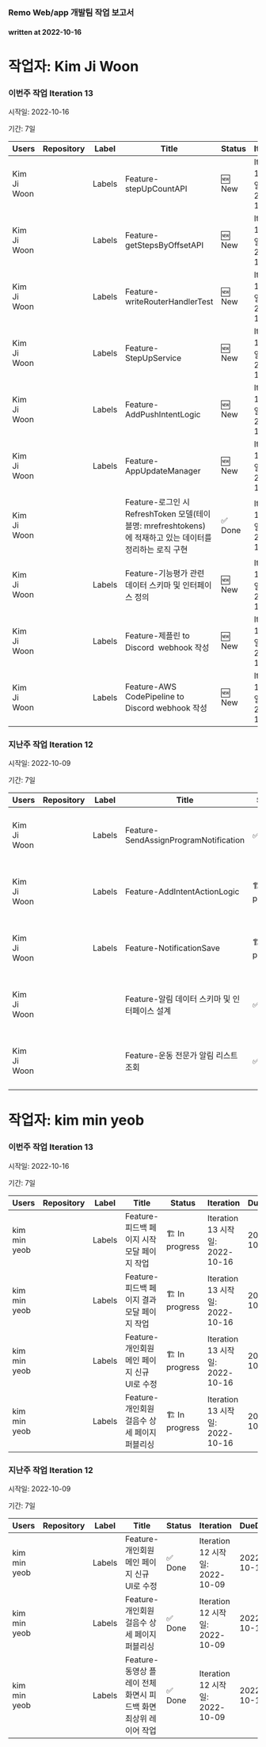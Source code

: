 ### Remo Web/app 개발팀 작업 보고서

#### written at 2022-10-16

# 작업자: Kim Ji Woon

### 이번주 작업 Iteration 13


시작일: 2022-10-16


기간: 7일

| Users | Repository | Label | Title | Status | Iteration | DueDate | StartDate | PullRequest | Milestone |
| ----- | ---------- | ----- | ----- | ------ | --------- | ------- | --------- | ----------- | --------- |
| Kim Ji Woon |  | Labels | Feature-stepUpCountAPI | 🆕 New | Iteration 13 시작일: 2022-10-16 | 2022-10-31 |  |  |  |
| Kim Ji Woon |  | Labels | Feature-getStepsByOffsetAPI | 🆕 New | Iteration 13 시작일: 2022-10-16 | 2022-10-31 |  |  |  |
| Kim Ji Woon |  | Labels | Feature-writeRouterHandlerTest | 🆕 New | Iteration 13 시작일: 2022-10-16 | 2022-10-31 |  |  |  |
| Kim Ji Woon |  | Labels | Feature-StepUpService | 🆕 New | Iteration 13 시작일: 2022-10-16 | 2022-10-31 |  |  |  |
| Kim Ji Woon |  | Labels | Feature-AddPushIntentLogic | 🆕 New | Iteration 13 시작일: 2022-10-16 | 2022-10-21 |  |  |  |
| Kim Ji Woon |  | Labels | Feature-AppUpdateManager | 🆕 New | Iteration 13 시작일: 2022-10-16 |  |  |  |  |
| Kim Ji Woon |  |  | Feature-로그인 시 RefreshToken 모델(테이블명: mrefreshtokens) 에 적재하고 있는 데이터를 정리하는 로직 구현 | ✅ Done | Iteration 13 시작일: 2022-10-16 | 2022-09-08 | 2022-09-22 |  |  |
| Kim Ji Woon |  | Labels | Feature-기능평가 관련 데이터 스키마 및 인터페이스 정의 | 🆕 New | Iteration 13 시작일: 2022-10-16 | 2022-09-09 |  |  |  |
| Kim Ji Woon |  | Labels | Feature-제플린 to Discord  webhook 작성 | 🆕 New | Iteration 13 시작일: 2022-10-16 | 2022-08-23 | 2022-08-22 |  |  |
| Kim Ji Woon |  | Labels | Feature-AWS CodePipeline to Discord webhook 작성 | 🆕 New | Iteration 13 시작일: 2022-10-16 | 2022-08-22 | 2022-08-22 |  |  |

### 지난주 작업 Iteration 12


시작일: 2022-10-09


기간: 7일

| Users | Repository | Label | Title | Status | Iteration | DueDate | StartDate | PullRequest | Milestone |
| ----- | ---------- | ----- | ----- | ------ | --------- | ------- | --------- | ----------- | --------- |
| Kim Ji Woon |  | Labels | Feature-SendAssignProgramNotification | ✅ Done | Iteration 12 시작일: 2022-10-09 | 2022-10-13 | 2022-10-13 |  |  |
| Kim Ji Woon |  | Labels | Feature-AddIntentActionLogic | 🏗 In progress | Iteration 12 시작일: 2022-10-09 | 2022-10-14 | 2022-10-10 | 제목: chore: add action member 병합일: 2022-10-13 |  |
| Kim Ji Woon |  | Labels | Feature-NotificationSave | 🏗 In progress | Iteration 12 시작일: 2022-10-09 | 2022-10-14 | 2022-10-14 | 제목: chore: add save notification to setDeviceTokenHandler 병합일: 2022-10-14 |  |
| Kim Ji Woon |  |  | Feature-알림 데이터 스키마 및 인터페이스 설계 | ✅ Done | Iteration 12 시작일: 2022-10-09 | 2022-10-14 | 2022-10-14 | 제목: chore: remove notification graphql query. 병합일: 2022-10-13 |  |
| Kim Ji Woon |  |  | Feature-운동 전문가 알림 리스트 조회 | ✅ Done | Iteration 12 시작일: 2022-10-09 | 2022-09-09 |  |  | 김지운-7월-4주 : CLOSED |

# 작업자: kim min yeob

### 이번주 작업 Iteration 13


시작일: 2022-10-16


기간: 7일

| Users | Repository | Label | Title | Status | Iteration | DueDate | StartDate | PullRequest | Milestone |
| ----- | ---------- | ----- | ----- | ------ | --------- | ------- | --------- | ----------- | --------- |
| kim min yeob |  | Labels | Feature-피드백 페이지 시작 모달 페이지 작업 | 🏗 In progress | Iteration 13 시작일: 2022-10-16 | 2022-10-21 | 2022-10-17 |  |  |
| kim min yeob |  | Labels | Feature-피드백 페이지 결과 모달 페이지 작업 | 🏗 In progress | Iteration 13 시작일: 2022-10-16 | 2022-10-21 | 2022-10-17 |  |  |
| kim min yeob |  | Labels | Feature-개인회원 메인 페이지 신규 UI로 수정 | 🏗 In progress | Iteration 13 시작일: 2022-10-16 | 2022-10-21 | 2022-10-17 |  |  |
| kim min yeob |  | Labels | Feature-개인회원 걸음수 상세 페이지 퍼블리싱 | 🏗 In progress | Iteration 13 시작일: 2022-10-16 | 2022-10-21 | 2022-10-17 |  |  |

### 지난주 작업 Iteration 12


시작일: 2022-10-09


기간: 7일

| Users | Repository | Label | Title | Status | Iteration | DueDate | StartDate | PullRequest | Milestone |
| ----- | ---------- | ----- | ----- | ------ | --------- | ------- | --------- | ----------- | --------- |
| kim min yeob |  | Labels | Feature-개인회원 메인 페이지 신규 UI로 수정 | ✅ Done | Iteration 12 시작일: 2022-10-09 | 2022-10-14 | 2022-10-10 |  |  |
| kim min yeob |  | Labels | Feature-개인회원 걸음수 상세 페이지 퍼블리싱 | ✅ Done | Iteration 12 시작일: 2022-10-09 | 2022-10-14 | 2022-10-10 |  |  |
| kim min yeob |  | Labels | Feature-동영상 플레이 전체화면시 피드백 화면 최상위 레이어 작업 | ✅ Done | Iteration 12 시작일: 2022-10-09 | 2022-10-14 | 2022-10-10 |  |  |
